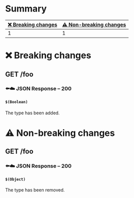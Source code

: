 # Summary

| [❌ Breaking changes](#breaking-changes) | [⚠️ Non-breaking changes](#non-breaking-changes) |
|-----------------------------------------|--------------------------------------------------|
| 1                                       | 1                                                |

# <span id="breaking-changes"></span>❌ Breaking changes

## **GET** /foo

### ⬅️☁️ JSON Response – 200

#### `$(Boolean)`

The type has been added.

# <span id="non-breaking-changes"></span>⚠️ Non-breaking changes

## **GET** /foo

### ⬅️☁️ JSON Response – 200

#### `$(Object)`

The type has been removed.
